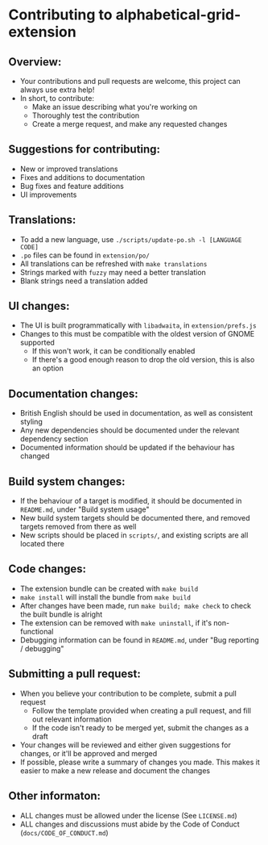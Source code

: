 # Contributing to alphabetical-grid-extension
## Overview:
  - Your contributions and pull requests are welcome, this project can always use extra help!
  - In short, to contribute:
    - Make an issue describing what you're working on
    - Thoroughly test the contribution
    - Create a merge request, and make any requested changes

## Suggestions for contributing:
  - New or improved translations
  - Fixes and additions to documentation
  - Bug fixes and feature additions
  - UI improvements

## Translations:
  - To add a new language, use `./scripts/update-po.sh -l [LANGUAGE CODE]`
  - `.po` files can be found in `extension/po/`
  - All translations can be refreshed with `make translations`
  - Strings marked with `fuzzy` may need a better translation
  - Blank strings need a translation added

## UI changes:
  - The UI is built programmatically with `libadwaita`, in `extension/prefs.js`
  - Changes to this must be compatible with the oldest version of GNOME supported
    - If this won't work, it can be conditionally enabled
    - If there's a good enough reason to drop the old version, this is also an option

## Documentation changes:
  - British English should be used in documentation, as well as consistent styling
  - Any new dependencies should be documented under the relevant dependency section
  - Documented information should be updated if the behaviour has changed

## Build system changes:
  - If the behaviour of a target is modified, it should be documented in `README.md`, under "Build system usage"
  - New build system targets should be documented there, and removed targets removed from there as well
  - New scripts should be placed in `scripts/`, and existing scripts are all located there

## Code changes:
  - The extension bundle can be created with `make build`
  - `make install` will install the bundle from `make build`
  - After changes have been made, run `make build; make check` to check the built bundle is alright
  - The extension can be removed with `make uninstall`, if it's non-functional
  - Debugging information can be found in `README.md`, under "Bug reporting / debugging"

## Submitting a pull request:
  - When you believe your contribution to be complete, submit a pull request
    - Follow the template provided when creating a pull request, and fill out relevant information
    - If the code isn't ready to be merged yet, submit the changes as a draft
  - Your changes will be reviewed and either given suggestions for changes, or it'll be approved and merged
  - If possible, please write a summary of changes you made. This makes it easier to make a new release and document the changes

## Other informaton:
  - ALL changes must be allowed under the license (See `LICENSE.md`)
  - ALL changes and discussions must abide by the Code of Conduct (`docs/CODE_OF_CONDUCT.md`)
